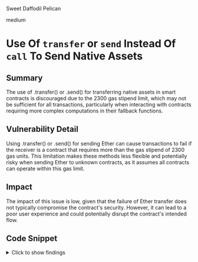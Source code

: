 Sweet Daffodil Pelican

medium

# Use Of `transfer` or `send` Instead Of `call` To Send Native Assets

## Summary
The use of .transfer() or .send() for transferring native assets in smart contracts is discouraged due to the 2300 gas stipend limit, which may not be sufficient for all transactions, particularly when interacting with contracts requiring more complex computations in their fallback functions.


## Vulnerability Detail
Using .transfer() or .send() for sending Ether can cause transactions to fail if the receiver is a contract that requires more than the gas stipend of 2300 gas units. This limitation makes these methods less flexible and potentially risky when sending Ether to unknown contracts, as it assumes all contracts can operate within this gas limit.


## Impact
The impact of this issue is low, given that the failure of Ether transfer does not typically compromise the contract's security. However, it can lead to a poor user experience and could potentially disrupt the contract's intended flow.


## Code Snippet
<details><summary>Click to show findings</summary>

```solidity
Path: ./perennial-v2/packages/perennial-extensions/contracts/MultiInvoker.sol

166:            payable(msg.sender).transfer(address(this).balance);	// @audit-issue
```
*GitHub*: [166](https://github.com/sherlock-audit/2023-10-perennial/blob/main/./perennial-v2/packages/perennial-extensions/contracts/MultiInvoker.sol#L166-L166)
## Tool used

Manual Review - Used my own static analyzer (still in development)

## Recommendation
It is recommended to replace .transfer() or .send() with .call() in combination with .value() to send native assets. This method allows specifying the exact amount of gas to send along with the transaction, providing greater flexibility and reducing the risk of failed transactions due to out-of-gas errors. 